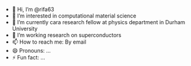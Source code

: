 - 👋 Hi, I’m @rifa63
- 👀 I’m interested in computational material science
- 🌱 I’m currently cara research fellow at physics department in Durham University
- 💞️ I’m working research on superconductors
- 📫 How to reach me: By email 
- 😄 Pronouns: ...
- ⚡ Fun fact: ...

<!---
rifa63/rifa63 is a ✨ special ✨ repository because its `README.md` (this file) appears on your GitHub profile.
You can click the Preview link to take a look at your changes.
--->
